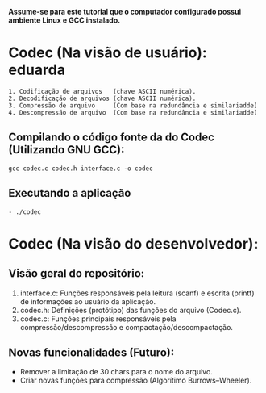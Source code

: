 __Assume-se para este tutorial que o computador configurado possui ambiente Linux e GCC instalado.__

Codec (Na visão de usuário): eduarda
========

```
1. Codificação de arquivos   (chave ASCII numérica).
2. Decodificação de arquivos (chave ASCII numérica).
3. Compressão de arquivo     (Com base na redundância e similariadde)
4. Descompressão de arquivo  (Com base na redundância e similariadde)
```

Compilando o código fonte da do Codec (Utilizando GNU GCC):
-----------
```
gcc codec.c codec.h interface.c -o codec
```

Executando a aplicação
-----------
```
- ./codec
```

Codec (Na visão do desenvolvedor):
========

Visão geral do repositório:
-----------
1. interface.c: Funções responsáveis pela leitura (scanf) e escrita (printf) de informações ao usuário da aplicação.
2. codec.h: Definições (protótipo) das funções do arquivo (Codec.c).
3. codec.c: Funções principais responsáveis pela compressão/descompressão e compactação/descompactação.

Novas funcionalidades (Futuro):
-----------
- Remover a limitação de 30 chars para o nome do arquivo.
- Criar novas funções para compressão (Algorítimo Burrows–Wheeler).

